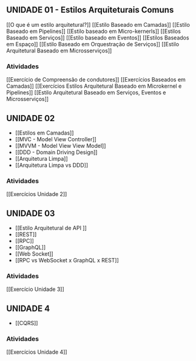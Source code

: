## **UNIDADE 01** - Estilos Arquiteturais Comuns
[[O que é um estilo arquitetural?]]
[[Estilo Baseado em Camadas]]
[[Estilo Baseado em Pipelines]]
[[Estilo baseado em Micro-kernerls]]
[[Estilos Baseado em Serviços]]
[[Estilo baseado em Eventos]]
[[Estilos Baseados em Espaço]]
[[Estilo Baseado em Orquestração de Serviços]]
[[Estilo Arquitetural Baseado em Microsserviços]]
### Atividades
[[Exercício de Compreensão de condutores]]
[[Exercícios Baseados em Camadas]]
[[Exercícios Estilos Arquitetural Baseado em Microkernel e Pipelines]]
[[Estilo Arquitetural Baseado em Serviços, Eventos e Microsserviços]]

## **UNIDADE 02**
- [[Estilos em Camadas]]
- [[MVC - Model View Controller]]
- [[MVVM - Model View View Model]]
- [[DDD - Domain Driving Design]]
- [[Arquitetura Limpa]]
- [[Arquitetura Limpa vs DDD]]
### Atividades
[[Exercícios Unidade 2]]

## **UNIDADE 03**
- [[Estilo Arquitetural de API ]]
- [[REST]]
- [[RPC]]
- [[GraphQL]]
- [[Web Socket]]
- [[RPC vs WebSocket x GraphQL x REST]]

### Atividades
[[Exercício Unidade 3]]

## UNIDADE 4
- [[CQRS]]
### Atividades
[[Exercícios Unidade 4]]